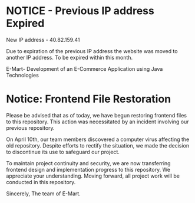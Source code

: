 # NOTICE - Previous IP address Expired
New IP address - 40.82.159.41 
 
Due to expiration of the previous IP address the website was moved to another IP address. To be expired within this month.

E-Mart- Development of an E-Commerce Application using Java Technologies


# Notice: Frontend File Restoration

Please be advised that as of today, we have begun restoring frontend files to this repository. This action was necessitated by an incident involving our previous repository.

On April 10th, our team members discovered a computer virus affecting the old repository. Despite efforts to rectify the situation, we made the decision to discontinue its use to safeguard our project.

To maintain project continuity and security, we are now transferring frontend design and implementation progress to this repository. We appreciate your understanding. Moving forward, all project work will be conducted in this repository.

Sincerely, 
The team of E-Mart.
